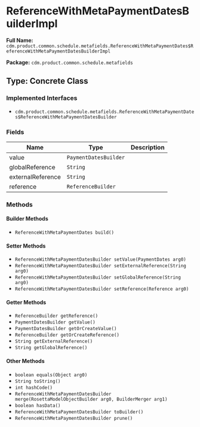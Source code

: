 # ReferenceWithMetaPaymentDatesBuilderImpl

**Full Name:** `cdm.product.common.schedule.metafields.ReferenceWithMetaPaymentDates$ReferenceWithMetaPaymentDatesBuilderImpl`

**Package:** `cdm.product.common.schedule.metafields`

## Type: Concrete Class

### Implemented Interfaces

- `cdm.product.common.schedule.metafields.ReferenceWithMetaPaymentDates$ReferenceWithMetaPaymentDatesBuilder`

### Fields

| Name | Type | Description |
|------|------|-------------|
| value | `PaymentDatesBuilder` |  |
| globalReference | `String` |  |
| externalReference | `String` |  |
| reference | `ReferenceBuilder` |  |

### Methods

#### Builder Methods

- `ReferenceWithMetaPaymentDates build()`

#### Setter Methods

- `ReferenceWithMetaPaymentDatesBuilder setValue(PaymentDates arg0)`
- `ReferenceWithMetaPaymentDatesBuilder setExternalReference(String arg0)`
- `ReferenceWithMetaPaymentDatesBuilder setGlobalReference(String arg0)`
- `ReferenceWithMetaPaymentDatesBuilder setReference(Reference arg0)`

#### Getter Methods

- `ReferenceBuilder getReference()`
- `PaymentDatesBuilder getValue()`
- `PaymentDatesBuilder getOrCreateValue()`
- `ReferenceBuilder getOrCreateReference()`
- `String getExternalReference()`
- `String getGlobalReference()`

#### Other Methods

- `boolean equals(Object arg0)`
- `String toString()`
- `int hashCode()`
- `ReferenceWithMetaPaymentDatesBuilder merge(RosettaModelObjectBuilder arg0, BuilderMerger arg1)`
- `boolean hasData()`
- `ReferenceWithMetaPaymentDatesBuilder toBuilder()`
- `ReferenceWithMetaPaymentDatesBuilder prune()`

